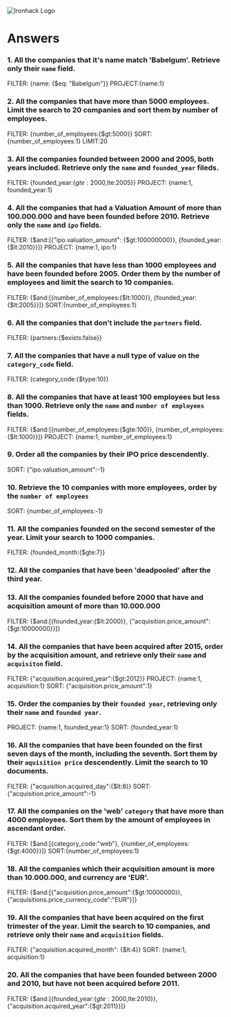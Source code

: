 ![Ironhack Logo](https://i.imgur.com/1QgrNNw.png)

# Answers

### 1. All the companies that it's name match 'Babelgum'. Retrieve only their `name` field.

FILTER: {name: {$eq: "Babelgum"}}
PROJECT:{name:1}

### 2. All the companies that have more than 5000 employees. Limit the search to 20 companies and sort them by **number of employees**.

FILTER: {number_of_employees:{$gt:5000}}
SORT: {number_of_employees:1}
LIMIT:20

### 3. All the companies founded between 2000 and 2005, both years included. Retrieve only the `name` and `founded_year` fileds.
FILTER: {founded_year:{$gte:2000,$lte:2005}}
PROJECT: {name:1, founded_year:1}

### 4. All the companies that had a Valuation Amount of more than 100.000.000 and have been founded before 2010. Retrieve only the `name` and `ipo` fields.

FILTER: {$and:[{"ipo.valuation_amount": {$gt:100000000}}, {founded_year:{$lt:2010}}]}
PROJECT: {name:1, ipo:1}

### 5. All the companies that have less than 1000 employees and have been founded before 2005. Order them by the number of employees and limit the search to 10 companies.

FILTER: {$and:[{number_of_employees:{$lt:1000}}, {founded_year:{$lt:2005}}]}
SORT:{number_of_employees:1}

### 6. All the companies that don't include the `partners` field.

FILTER: {partners:{$exists:false}}

### 7. All the companies that have a null type of value on the `category_code` field.

FILTER: {category_code:{$type:10}}

### 8. All the companies that have at least 100 employees but less than 1000. Retrieve only the `name` and `number of employees` fields.
FILTER: {$and:[{number_of_employees:{$gte:100}}, {number_of_employees:{$lt:1000}}]}
PROJECT:  {name:1, number_of_employees:1}

### 9. Order all the companies by their IPO price descendently.
SORT: {"ipo.valuation_amount":-1}

### 10. Retrieve the 10 companies with more employees, order by the `number of employees`

SORT: {number_of_employees:-1}

### 11. All the companies founded on the second semester of the year. Limit your search to 1000 companies.

FILTER: {founded_month:{$gte:7}}

### 12. All the companies that have been 'deadpooled' after the third year.
<!-- Your Code Goes Here -->


### 13. All the companies founded before 2000 that have and acquisition amount of more than 10.000.000


FILTER: {$and:[{founded_year:{$lt:2000}}, {"acquisition.price_amount":{$gt:10000000}}]}

### 14. All the companies that have been acquired after 2015, order by the acquisition amount, and retrieve only their `name` and `acquisiton` field.

FILTER:  {"acquisition.acquired_year":{$gt:2012}}
PROJECT:  {name:1, acquisition:1}
SORT: {"acquisition.price_amount":1}

### 15. Order the companies by their `founded year`, retrieving only their `name` and `founded year`.

PROJECT:  {name:1, founded_year:1}
SORT: {founded_year:1}

### 16. All the companies that have been founded on the first seven days of the month, including the seventh. Sort them by their `aquisition price` descendently. Limit the search to 10 documents.

FILTER: {"acquisition.acquired_day":{$lt:8}}
SORT: {"acquisition.price_amount":-1}

### 17. All the companies on the 'web' `category` that have more than 4000 employees. Sort them by the amount of employees in ascendant order.

FILTER:  {$and:[{category_code:"web"}, {number_of_employees:{$gt:4000}}]}
SORT:{number_of_employees:1}

### 18. All the companies which their acquisition amount is more than 10.000.000, and currency are 'EUR'.

FILTER: {$and:[{"acquisition.price_amount":{$gt:10000000}}, {"acquisitions.price_currency_code":"EUR"}]}

### 19. All the companies that have been acquired on the first trimester of the year. Limit the search to 10 companies, and retrieve only their `name` and `acquisition` fields.

FILTER: {"acquisition.acquired_month": {$lt:4}}
SORT: {name:1, acquisition:1}

### 20. All the companies that have been founded between 2000 and 2010, but have not been acquired before 2011.

FILTER: {$and:[{founded_year:{$gte:2000,$lte:2010}}, {"acquisition.acquired_year":{$gt:2011}}]}
